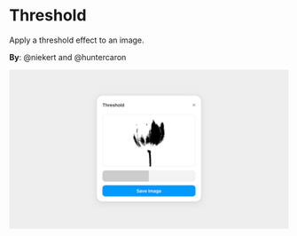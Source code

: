 # Threshold
Apply a threshold effect to an image.

**By**: @niekert and @huntercaron

![threshold image](../../assets/threshold.png)
